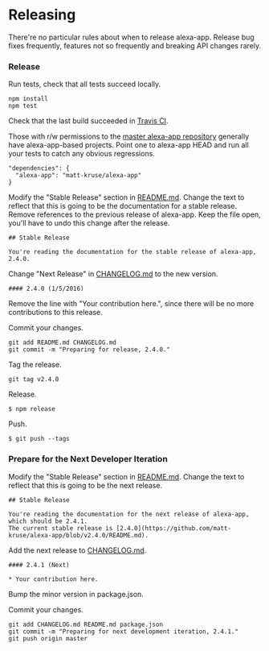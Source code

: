 Releasing
=========

There're no particular rules about when to release alexa-app. Release bug fixes frequently, features not so frequently and breaking API changes rarely.

### Release

Run tests, check that all tests succeed locally.

```
npm install
npm test
```

Check that the last build succeeded in [Travis CI](https://travis-ci.org/matt-kruse/alexa-app).

Those with r/w permissions to the [master alexa-app repository](https://github.com/matt-kruse/alexa-app) generally have alexa-app-based projects. Point one to alexa-app HEAD and run all your tests to catch any obvious regressions.

```
"dependencies": {
  "alexa-app": "matt-kruse/alexa-app"
}
```

Modify the "Stable Release" section in [README.md](README.md). Change the text to reflect that this is going to be the documentation for a stable release. Remove references to the previous release of alexa-app. Keep the file open, you'll have to undo this change after the release.

```
## Stable Release

You're reading the documentation for the stable release of alexa-app, 2.4.0.
```

Change "Next Release" in [CHANGELOG.md](CHANGELOG.md) to the new version.

```
#### 2.4.0 (1/5/2016)
```

Remove the line with "Your contribution here.", since there will be no more contributions to this release.

Commit your changes.

```
git add README.md CHANGELOG.md
git commit -m "Preparing for release, 2.4.0."
```

Tag the release.

```
git tag v2.4.0
```

Release.

```
$ npm release
```

Push.

```
$ git push --tags
```

### Prepare for the Next Developer Iteration

Modify the "Stable Release" section in [README.md](README.md). Change the text to reflect that this is going to be the next release.

```
## Stable Release

You're reading the documentation for the next release of alexa-app, which should be 2.4.1.
The current stable release is [2.4.0](https://github.com/matt-kruse/alexa-app/blob/v2.4.0/README.md).
```

Add the next release to [CHANGELOG.md](CHANGELOG.md).

```
#### 2.4.1 (Next)

* Your contribution here.
```

Bump the minor version in package.json.

Commit your changes.

```
git add CHANGELOG.md README.md package.json
git commit -m "Preparing for next development iteration, 2.4.1."
git push origin master
```
